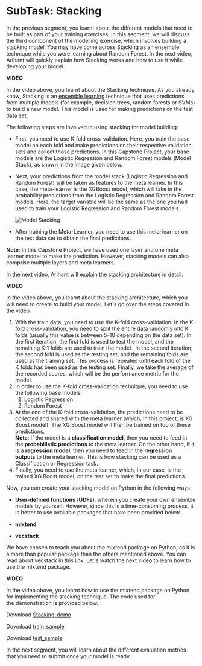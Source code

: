 # SubTask: Stacking

In the previous segment, you learnt about the different models that need to be built as part of your training exercises. In this segment, we will discuss the third component of the modelling exercise, which involves building a stacking model. You may have come across Stacking as an ensemble technique while you were learning about Random Forest. In the next video, Arihant will quickly explain how Stacking works and how to use it while developing your model.

**VIDEO**

In the video above, you learnt about the Stacking technique. As you already know, Stacking is an [ensemble learning](https://courses.analyticsvidhya.com/courses/ensemble-learning-and-ensemble-learning-techniques?utm_source=blog&utm_medium=comprehensive-guide-for-ensemble-models) technique that uses predictions from multiple models (for example, decision trees, random forests or SVMs) to build a new model. This model is used for making predictions on the test data set.

The following steps are involved in using stacking for model building:  

-   First, you need to use K-fold cross-validation. Here, you train the base model on each fold and make predictions on their respective validation sets and collect those predictions. In this Capstone Project, your base models are the Logistic Regression and Random Forest models (Model Stack), as shown in the image given below.
    
-   Next, your predictions from the model stack (Logistic Regression and Random Forest) will be taken as features to the meta learner. In this case, the meta-learner is the XGBoost model, which will take in the probability predictions from the Logistic Regression and Random Forest models. Here, the target variable will be the same as the one you had used to train your Logistic Regression and Random Forest models. 
    
    ![Model Stacking](https://i.ibb.co/vsbVTWk/Model-Stacking.png)
    
-   After training the Meta-Learner, you need to use this meta-learner on the test data set to obtain the final predictions.
    

**Note**: In this Capstone Project, we have used one layer and one meta learner model to make the prediction. However, stacking models can also comprise multiple layers and meta learners.

In the next video, Arihant will explain the stacking architecture in detail.

**VIDEO**

In the video above, you learnt about the stacking architecture, which you will need to create to build your model. Let's go over the steps covered in the video.

1.  With the train data, you need to use the K-fold cross-validation. In the K-fold cross-validation, you need to split the entire data randomly into K folds (usually this value is between 5–10 depending on the data set). In the first iteration, the first fold is used to test the model, and the remaining K-1 folds are used to train the model.  In the second iteration, the second fold is used as the testing set, and the remaining folds are used as the training set. This process is repeated until each fold of the K folds has been used as the testing set. Finally, we take the average of the recorded scores, which will be the performance metric for the model.
2.  In order to use the K-fold cross-validation technique, you need to use the following base models:
    1.  Logistic Regression
    2.  Random Forest
3.  At the end of the K-fold cross-validation, the predictions need to be collected and shared with the meta learner (which, in this project, is XG Boost model). The XG Boost model will then be trained on top of these predictions.  
    **Note**: If the model is a **classification model**, then you need to feed in the **probabilistic predictions** to the meta learner. On the other hand, if it is a **regression model**, then you need to feed in the **regression outputs** to the meta learner. This is how stacking can be used as a Classification or Regression task.
4.  Finally, you need to use the meta learner, which, in our case, is the trained XG Boost model, on the test set to make the final predictions.

Now, you can create your stacking model on Python in the following ways:

-   **User-defined functions** (**UDFs)**, wherein you create your own ensemble models by yourself. However, since this is a time-consuming process, it is better to use available packages that have been provided below.
    
-   **mlxtend**
    
-   **vecstack**
    

We have chosen to teach you about the mlxtend package on Python, as it is a more than popular package than the others mentioned above. You can read about vecstack in this [link](https://towardsdatascience.com/automate-stacking-in-python-fc3e7834772e). Let's watch the next video to learn how to use the mlxtend package.

**VIDEO**

In the video above, you learnt how to use the mlxtend package on Python for implementing the stacking technique. The code used for the demonstration is provided below.

Download [Stacking-demo](model-stacking-explained--using-mlxtend.ipynb)

Download [train_sample](train_sample.csv)

Download [test_sample](test_sample.csv)

In the next segment, you will learn about the different evaluation metrics that you need to submit once your model is ready.